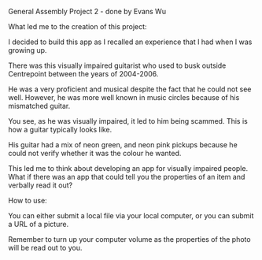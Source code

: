 General Assembly Project 2 - done by Evans Wu

What led me to the creation of this project:

I decided to build this app as I recalled an experience that I had when I was growing up.

There was this visually impaired guitarist who used to busk outside Centrepoint between the years of 2004-2006.

He was a very proficient and musical despite the fact that he could not see well. However, he was more well known in music circles because of his mismatched guitar.

You see, as he was visually impaired, it led to him being scammed. This is how a guitar typically looks like.

His guitar had a mix of neon green, and neon pink pickups because he could not verify whether it was the colour he wanted.

This led me to think about developing an app for visually impaired people. What if there was an app that could tell you the properties of an item and verbally read it out?

How to use:

You can either submit a local file via your local computer, or you can submit a URL of a picture.

Remember to turn up your computer volume as the properties of the photo will be read out to you.
